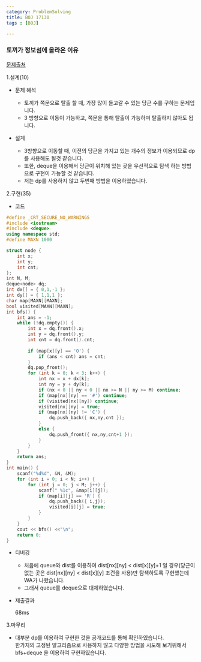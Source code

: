 ```yaml
---
category: ProblemSolving
title: BOJ 17130
tags : [BOJ]

---
```

### 토끼가 정보섬에 올라온 이유
[문제출처](https://www.acmicpc.net/problem/17130)

1.설계(10)

  - 문제 해석
  
    - 토끼가 쪽문으로 탈출 할 때, 가장 많이 들고갈 수 있는 당근 수를 구하는 문제입니다.
    - 3 방향으로 이동이 가능하고, 쪽문을 통해 탈출이 가능하며 탈출하지 않아도 됩니다.
    
  - 설계
  
    - 3방향으로 이동할 때, 이전의 당근을 가지고 있는 개수의 정보가 이용되므로 dp를 사용해도 될것 같습니다.
    - 또한, deque을 이용해서 당근이 위치해 있는 곳을 우선적으로 탐색 하는 방법으로 구현이 가능할 것 같습니다.
    - 저는 dp를 사용하지 않고 두번째 방법을 이용하였습니다.
    
2.구현(35)

  - 코드
  
```cpp
#define _CRT_SECURE_NO_WARNINGS
#include <iostream>
#include <deque>
using namespace std;
#define MAXN 1000

struct node {
	int x;
	int y;
	int cnt;
};
int N, M;
deque<node> dq;
int dx[] = { 0,1,-1 };
int dy[] = { 1,1,1 };
char map[MAXN][MAXN];
bool visited[MAXN][MAXN];
int bfs() {
	int ans = -1;
	while (!dq.empty()) {
		int x = dq.front().x;
		int y = dq.front().y;
		int cnt = dq.front().cnt;
		
		if (map[x][y] == 'O') {
			if (ans < cnt) ans = cnt;
		}
		dq.pop_front();
		for (int k = 0; k < 3; k++) {
			int nx = x + dx[k];
			int ny = y + dy[k];
			if (nx < 0 || ny < 0 || nx >= N || ny >= M) continue;
			if (map[nx][ny] == '#') continue;
			if (visited[nx][ny]) continue;
			visited[nx][ny] = true;
			if (map[nx][ny] != 'C') {
				dq.push_back({ nx,ny,cnt });			
			}
			else {
				dq.push_front({ nx,ny,cnt+1 });
			}
		}
	}
	return ans;
}
int main() {
	scanf("%d%d", &N, &M);
	for (int i = 0; i < N; i++) {
		for (int j = 0; j < M; j++) {
			scanf(" %1c", &map[i][j]);
			if (map[i][j] == 'R') {
				dq.push_back({ i,j});
				visited[i][j] = true;
			}
		}
	}
	cout << bfs() <<"\n";
	return 0;
}

```
  - 디버깅
    
      - 처음에 queue와 dist를 이용하여 dist[nx][ny] < dist[x][y]+1 일 경우(당근이 없는 곳은 dist[nx][ny] < dist[x][y] 조건을 사용)만
       탐색하도록 구현했는데 WA가 나왔습니다.
       - 그래서 queue를 deque으로 대체하였습니다.
      
  - 제출결과

    68ms    

3.마무리

- 대부분 dp를 이용하여 구현한 것을 공개코드를 통해 확인하였습니다.  
  한가지의 고정된 알고리즘으로 사용하지 않고 다양한 방법을 시도해 보기위해서 bfs+deque 을 이용하여 구현하였습니다.
